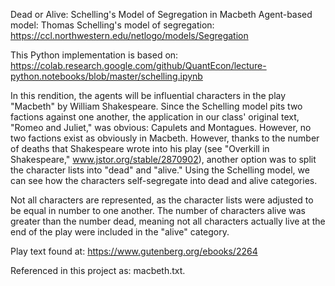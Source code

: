 Dead or Alive: Schelling's Model of Segregation in Macbeth
Agent-based model: Thomas Schelling's model of segregation: https://ccl.northwestern.edu/netlogo/models/Segregation

This Python implementation is based on: https://colab.research.google.com/github/QuantEcon/lecture-python.notebooks/blob/master/schelling.ipynb

In this rendition, the agents will be influential characters in the play "Macbeth" by William Shakespeare. Since the Schelling model pits two factions against one another, the application in our class' original text, "Romeo and Juliet," was obvious: Capulets and Montagues. However, no two factions exist as obviously in Macbeth. However, thanks to the number of deaths that Shakespeare wrote into his play (see "Overkill in Shakespeare," www.jstor.org/stable/2870902), another option was to split the character lists into "dead" and "alive." Using the Schelling model, we can see how the characters self-segregate into dead and alive categories.

Not all characters are represented, as the character lists were adjusted to be equal in number to one another. The number of characters alive was greater than the number dead, meaning not all characters actually live at the end of the play were included in the "alive" category.

Play text found at: https://www.gutenberg.org/ebooks/2264

Referenced in this project as: macbeth.txt.
